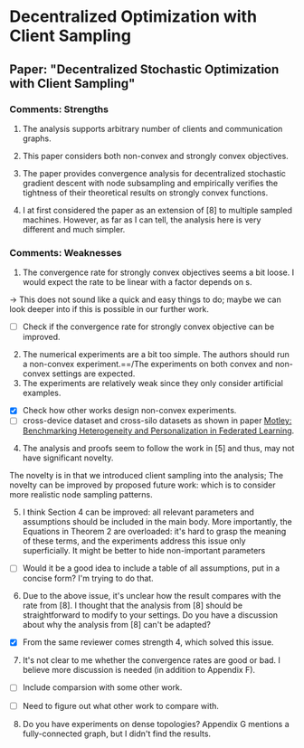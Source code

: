 # Decentralized Optimization with Client Sampling

## Paper: "Decentralized Stochastic Optimization with Client Sampling"
### Comments: Strengths

1. The analysis supports arbitrary number of clients and communication graphs.

2. This paper considers both non-convex and strongly convex objectives.

3. The paper provides convergence analysis for decentralized stochastic gradient descent with node subsampling and empirically verifies the tightness of their theoretical results on strongly convex functions.

4. I at first considered the paper as an extension of [8] to multiple sampled machines. However, as far as I can tell, the analysis here is very different and much simpler.

### Comments: Weaknesses

1. The convergence rate for strongly convex objectives seems a bit loose. I would expect the rate to be linear with a factor depends on s.

-> This does not sound like a quick and easy things to do; maybe we can look deeper into if this is possible in our further work. 
- [ ] Check if the convergence rate for strongly convex objective can be improved. 

2. The numerical experiments are a bit too simple. The authors should run a non-convex experiment.==/The experiments on both convex and non-convex settings are expected.
3. The experiments are relatively weak since they only consider artificial examples.

- [x] Check how other works design non-convex experiments. 
- [ ] cross-device dataset and cross-silo datasets as shown in paper [Motley: Benchmarking Heterogeneity and Personalization in Federated Learning](https://arxiv.org/pdf/2206.09262.pdf). 

4. The analysis and proofs seem to follow the work in [5] and thus, may not have significant novelty.

The novelty is in that we introduced client sampling into the analysis; The novelty can be improved by proposed future work: which is to consider more realistic node sampling patterns. 

5. I think Section 4 can be improved: all relevant parameters and assumptions should be included in the main body. More importantly, the Equations in Theorem 2 are overloaded: it's hard to grasp the meaning of these terms, and the experiments address this issue only superficially. It might be better to hide non-important parameters

- [ ] Would it be a good idea to include a table of all assumptions, put in a concise form? I'm trying to do that. 

6. Due to the above issue, it's unclear how the result compares with the rate from [8]. I thought that the analysis from [8] should be straightforward to modify to your settings. Do you have a discussion about why the analysis from [8] can't be adapted?

- [x] From the same reviewer comes strength 4, which solved this issue. 
 
7. It's not clear to me whether the convergence rates are good or bad. I believe more discussion is needed (in addition to Appendix F).

- [ ] Include comparsion with some other work. 
- [ ] Need to figure out what other work to compare with. 



8. Do you have experiments on dense topologies? Appendix G mentions a fully-connected graph, but I didn't find the results.
